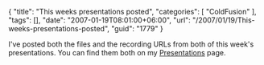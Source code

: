 {
	"title": "This weeks presentations posted",
	"categories": [
		"ColdFusion"
	],
	"tags": [],
	"date": "2007-01-19T08:01:00+06:00",
	"url": "/2007/01/19/This-weeks-presentations-posted",
	"guid": "1779"
}

I've posted both the files and the recording URLs from both of this week's presentations. You can find them both on my <a href="http://ray.camdenfamily.com/presentations.cfm">Presentations</a> page.